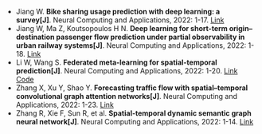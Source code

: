 * Jiang W. <b>Bike sharing usage prediction with deep learning: a survey[J]</b>. Neural Computing and Applications, 2022: 1-17. [Link](https://link.springer.com/article/10.1007/s00521-022-07380-5)
* Jiang W, Ma Z, Koutsopoulos H N. <b>Deep learning for short-term origin–destination passenger flow prediction under partial observability in urban railway systems[J]</b>. Neural Computing and Applications, 2022: 1-18. [Link](https://link.springer.com/article/10.1007/s00521-021-06669-1)
* Li W, Wang S. <b>Federated meta-learning for spatial-temporal prediction[J]</b>. Neural Computing and Applications, 2022: 1-20. [Link](https://link.springer.com/article/10.1007/s00521-021-06861-3) [Code](https://github.com/lwz001/FML-ST.git)
* Zhang X, Xu Y, Shao Y. <b>Forecasting traffic flow with spatial–temporal convolutional graph attention networks[J]</b>. Neural Computing and Applications, 2022: 1-23. [Link](https://link.springer.com/article/10.1007/s00521-022-07235-z)
* Zhang R, Xie F, Sun R, et al. <b>Spatial-temporal dynamic semantic graph neural network[J]</b>. Neural Computing and Applications, 2022: 1-14. [Link](https://link.springer.com/article/10.1007/s00521-022-07285-3)
